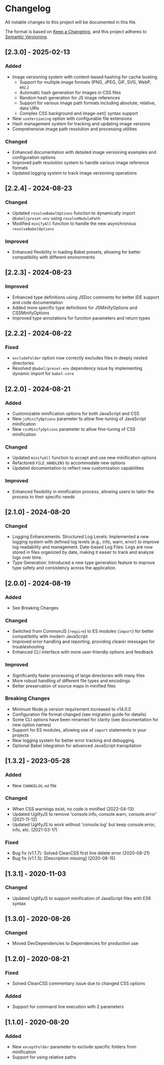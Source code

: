 # Changelog

All notable changes to this project will be documented in this file.

The format is based on [Keep a Changelog](https://keepachangelog.com/en/1.0.0/),
and this project adheres to [Semantic Versioning](https://semver.org/spec/v2.0.0.html).

## [2.3.0] - 2025-02-13

### Added

- Image versioning system with content-based hashing for cache busting
  - Support for multiple image formats (PNG, JPEG, GIF, SVG, WebP, etc.)
  - Automatic hash generation for images in CSS files
  - Random hash generation for JS image references
  - Support for various image path formats including absolute, relative, data URIs
  - Complex CSS background and image-set() syntax support
- New `useVersioning` option with configurable file extensions
- Hash management system for tracking and updating image versions
- Comprehensive image path resolution and processing utilities

### Changed

- Enhanced documentation with detailed image versioning examples and configuration options
- Improved path resolution system to handle various image reference formats
- Updated logging system to track image versioning operations

## [2.2.4] - 2024-08-23

### Changed

- Updated `resolveBabelOptions` function to dynamically import `@babel/preset-env` using `resolveModulePath`
- Modified `minifyAll` function to handle the new asynchronous `resolveBabelOptions`

### Improved

- Enhanced flexibility in loading Babel presets, allowing for better compatibility with different environments

## [2.2.3] - 2024-08-23

### Improved

- Enhanced type definitions using JSDoc comments for better IDE support and code documentation
- Added more specific type definitions for JSMinifyOptions and CSSMinifyOptions
- Improved type annotations for function parameters and return types

## [2.2.2] - 2024-08-22

### Fixed

- `excludeFolder` option now correctly excludes files in deeply nested directories
- Resolved `@babel/preset-env` dependency issue by implementing dynamic import for `babel-core`

## [2.2.0] - 2024-08-21

### Added

- Customizable minification options for both JavaScript and CSS
- New `jsMinifyOptions` parameter to allow fine-tuning of JavaScript minification
- New `cssMinifyOptions` parameter to allow fine-tuning of CSS minification

### Changed

- Updated `minifyAll` function to accept and use new minification options
- Refactored `FILE_HANDLERS` to accommodate new options
- Updated documentation to reflect new customization capabilities

### Improved

- Enhanced flexibility in minification process, allowing users to tailor the process to their specific needs

## [2.1.0] - 2024-08-20

### Changed

- Logging Enhancements:
  Structured Log Levels: Implemented a new logging system with defined log levels (e.g., info, warn, error) to improve log readability and management.
  Date-based Log Files: Logs are now stored in files organized by date, making it easier to track and analyze logs over time.
- Type Generation:
  Introduced a new type generation feature to improve type safety and consistency across the application.

## [2.0.0] - 2024-08-19

### Added

- See Breaking Changes

### Changed

- Switched from CommonJS (`require`) to ES modules (`import`) for better compatibility with modern JavaScript
- Improved error handling and reporting, providing clearer messages for troubleshooting
- Enhanced CLI interface with more user-friendly options and feedback

### Improved

- Significantly faster processing of large directories with many files
- More robust handling of different file types and encodings
- Better preservation of source maps in minified files

### Breaking Changes

- Minimum Node.js version requirement increased to v14.0.0
- Configuration file format changed (see migration guide for details)
- Some CLI options have been renamed for clarity (see documentation for new option names)
- Support for ES modules, allowing use of `import` statements in your projects
- New logging system for better error tracking and debugging
- Optional Babel integration for advanced JavaScript transpilation

## [1.3.2] - 2023-05-28

### Added

- New `CHANGELOG.md` file

### Changed

- When CSS warnings exist, no code is minified (2022-04-13)
- Updated UglifyJS to remove 'console.info, console.warn, console.error' (2021-11-12)
- Updated UglifyJS to work without 'console.log' but keep console.error, info, etc. (2021-03-17)

### Fixed

- Bug fix (v1.1.7): Solved CleanCSS first line delete error (2020-08-21)
- Bug fix (v1.1.3): [Description missing] (2020-08-15)

## [1.3.1] - 2020-11-03

### Changed

- Updated UglifyJS to support minification of JavaScript files with ES6 syntax

## [1.3.0] - 2020-08-26

### Changed

- Moved DevDependencies to Dependencies for production use

## [1.2.0] - 2020-08-21

### Fixed

- Solved CleanCSS commentary issue due to changed CSS options

### Added

- Support for command line execution with 2 parameters

## [1.1.0] - 2020-08-20

### Added

- New `exceptFolder` parameter to exclude specific folders from minification
- Support for using relative paths
